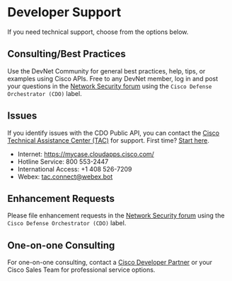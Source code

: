 # Developer Support

If you need technical support, choose from the options below.

## Consulting/Best Practices

Use the DevNet Community for general best practices, help, tips, or examples using Cisco APIs. Free to any DevNet member, log in and post your questions in the [Network Security forum](https://community.cisco.com/t5/network-security/bd-p/disc-network-security) using the `Cisco Defense Orchestrator (CDO)` label.

## Issues

If you identify issues with the CDO Public API, you can contact the [Cisco Technical Assistance Center (TAC)](https://www.cisco.com/c/en/us/support/web/tsd-cisco-worldwide-contacts.html) for support. First time? [Start here](https://www.cisco.com/c/dam/en/us/services/collateral/acquisitions/cjp-tac-support-guide.pdf).

- Internet: https://mycase.cloudapps.cisco.com/
- Hotline Service: 800 553-2447
- International Access: +1 408 526-7209
- Webex: tac.connect@webex.bot

## Enhancement Requests

Please file enhancement requests in the [Network Security forum](https://community.cisco.com/t5/network-security/bd-p/disc-network-security) using the `Cisco Defense Orchestrator (CDO)` label.

## One-on-one Consulting

For one-on-one consulting, contact a [Cisco Developer Partner](https://www.cisco.com/c/en/us/partners/connect-with-a-partner.html) or your Cisco Sales Team for professional service options.